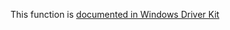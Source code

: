 This function is [documented in Windows Driver Kit](https://learn.microsoft.com/en-us/windows-hardware/drivers/ddi/wdm/nf-wdm-rtlstringfromguid)
